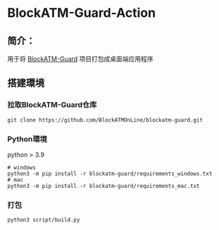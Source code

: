 # BlockATM-Guard-Action

## 简介：

用于将 [BlockATM-Guard](https://github.com/BlockATMOnLine/blockatm-guard) 项目打包成桌面端应用程序

## 搭建環境

### 拉取BlockATM-Guard仓库

```
git clone https://github.com/BlockATMOnLine/blockatm-guard.git
```

### Python環境

python > 3.9

```
# windows
python3 -m pip install -r blockatm-guard/requirements_windows.txt
# mac
python3 -m pip install -r blockatm-guard/requirements_mac.txt
```

### 打包

```
python3 script/build.py
```

